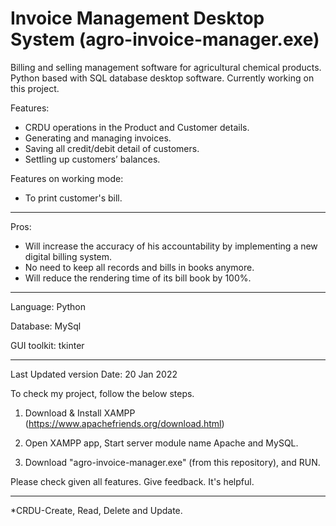 # Invoice Management Desktop System (agro-invoice-manager.exe)
Billing and selling management software for agricultural chemical products. Python based with SQL database desktop software. Currently working on this project.

Features:
* CRDU operations in the Product and Customer details.
* Generating and managing invoices.
* Saving all credit/debit detail of customers.
* Settling up customers’ balances.

Features on working mode:
* To print customer's bill.

---------------------------------------------------------------------------------------------

Pros:
* Will increase the accuracy of his accountability by implementing a new digital billing system.
* No need to keep all records and bills in books anymore.
* Will reduce the rendering time of its bill book by 100%.

---------------------------------------------------------------------------------------------

Language: Python

Database: MySql

GUI toolkit: tkinter

---------------------------------------------------------------------------------------------

Last Updated version Date: 20 Jan 2022

To check my project, follow the below steps.

1) Download  & Install XAMPP (https://www.apachefriends.org/download.html)

2) Open XAMPP app, Start server module name Apache and MySQL.

3) Download "agro-invoice-manager.exe" (from this repository), and RUN.

Please check given all features. Give feedback. It's helpful.

---------------------------------------------------------------------------------------------

*CRDU-Create, Read, Delete and Update.
